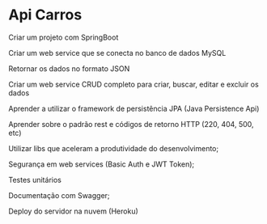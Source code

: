 # Api Carros

Criar um projeto com SpringBoot

Criar um web service que se conecta no banco de dados MySQL

Retornar os dados no formato JSON

Criar um web service CRUD completo para criar, buscar, editar e excluir os dados

Aprender a utilizar o framework de persistência JPA (Java Persistence Api)

Aprender sobre o padrão rest e códigos de retorno HTTP (220, 404, 500, etc)

Utilizar libs que aceleram a produtividade do desenvolvimento;

Segurança em web services (Basic Auth e JWT Token);

Testes unitários

Documentação com Swagger;

Deploy do servidor na nuvem (Heroku)
